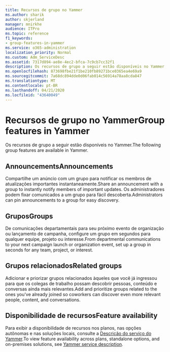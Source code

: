 ```yaml
---
title: Recursos de grupo no Yammer
ms.author: sharik
author: skjerland
manager: mnirkhe
audience: ITPro
ms.topic: reference
f1_keywords:
- group-features-in-yammer
ms.service: o365-administration
localization_priority: Normal
ms.custom: Adm_ServiceDesc
ms.assetid: 7317d894-ae8e-4ec2-bfca-7c9cb7cc32f1
description: Os recursos de grupo a seguir estão disponíveis no Yammer.
ms.openlocfilehash: 873698fbe21f1be210fb89271bce0365ea4e69a9
ms.sourcegitcommit: 7a68dc894dde0d06fab014c56914a78aa8cda847
ms.translationtype: MT
ms.contentlocale: pt-BR
ms.lasthandoff: 04/21/2020
ms.locfileid: "43640049"
---
```

# <a name="group-features-in-yammer"></a><span data-ttu-id="93b22-103">Recursos de grupo no Yammer</span><span class="sxs-lookup"><span data-stu-id="93b22-103">Group features in Yammer</span></span>

<span data-ttu-id="93b22-104">Os recursos de grupo a seguir estão disponíveis no Yammer.</span><span class="sxs-lookup"><span data-stu-id="93b22-104">The following group features are available in Yammer.</span></span>
  
## <a name="announcements"></a><span data-ttu-id="93b22-105">Announcements</span><span class="sxs-lookup"><span data-stu-id="93b22-105">Announcements</span></span>

<span data-ttu-id="93b22-106">Compartilhe um anúncio com um grupo para notificar os membros de atualizações importantes instantaneamente.</span><span class="sxs-lookup"><span data-stu-id="93b22-106">Share an announcement with a group to instantly notify members of important updates.</span></span> <span data-ttu-id="93b22-107">Os administradores podem fixar comunicados a um grupo para fácil descoberta.</span><span class="sxs-lookup"><span data-stu-id="93b22-107">Administrators can pin announcements to a group for easy discovery.</span></span>
  
## <a name="groups"></a><span data-ttu-id="93b22-108">Grupos</span><span class="sxs-lookup"><span data-stu-id="93b22-108">Groups</span></span>

<span data-ttu-id="93b22-109">De comunicações departamentais para seu próximo evento de organização ou lançamento de campanha, configure um grupo em segundos para qualquer equipe, projeto ou interesse.</span><span class="sxs-lookup"><span data-stu-id="93b22-109">From departmental communications to your next campaign launch or organization event, set up a group in seconds for any team, project, or interest.</span></span>
  
## <a name="related-groups"></a><span data-ttu-id="93b22-110">Grupos relacionados</span><span class="sxs-lookup"><span data-stu-id="93b22-110">Related groups</span></span>

<span data-ttu-id="93b22-111">Adicionar e priorizar grupos relacionados àqueles que você já ingressou para que os colegas de trabalho possam descobrir pessoas, conteúdo e conversas ainda mais relevantes.</span><span class="sxs-lookup"><span data-stu-id="93b22-111">Add and prioritize groups related to the ones you've already joined so coworkers can discover even more relevant people, content, and conversations.</span></span>
  
## <a name="feature-availability"></a><span data-ttu-id="93b22-112">Disponibilidade de recursos</span><span class="sxs-lookup"><span data-stu-id="93b22-112">Feature availability</span></span>

<span data-ttu-id="93b22-113">Para exibir a disponibilidade de recursos nos planos, nas opções autônomas e nas soluções locais, consulte a [Descrição do serviço do Yammer](yammer-service-description.md).</span><span class="sxs-lookup"><span data-stu-id="93b22-113">To view feature availability across plans, standalone options, and on-premises solutions, see [Yammer service description](yammer-service-description.md).</span></span>
  